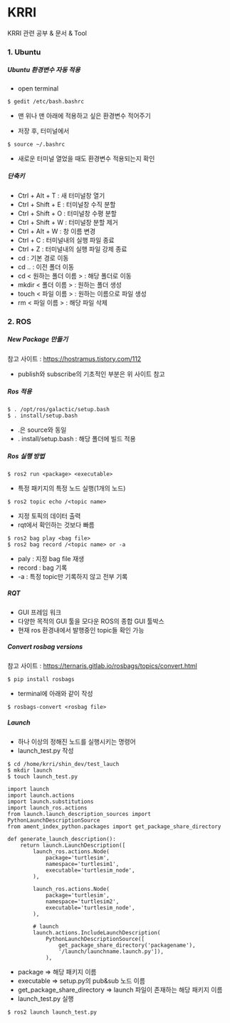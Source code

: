 # KRRI

KRRI 관련 공부 & 문서 & Tool



### 1. Ubuntu

##### Ubuntu 환경변수 자동 적용

* open terminal

```
$ gedit /etc/bash.bashrc
```

* 맨 위나 맨 아래에 적용하고 싶은 환경변수 적어주기

* 저장 후, 터미널에서

```
$ source ~/.bashrc
```

* 새로운 터미널 열었을 때도 환경변수 적용되는지 확인



##### 단축키

* Ctrl + Alt + T : 새 터미널창 열기
* Ctrl + Shift + E : 터미널창 수직 분할
* Ctrl + Shift + O : 터미널창 수평 분할
* Ctrl + Shift + W : 터미널창 분할 제거
* Ctrl + Alt + W : 창 이름 변경
* Ctrl + C : 터미널내의 실행 파일 종료
* Ctrl + Z : 터미널내의 실행 파일 강제 종료
* cd : 기본 경로 이동
* cd .. : 이전 폴더 이동
* cd < 원하는 폴더 이름 > : 해당 폴더로 이동
* mkdir < 폴더 이름 > : 원하는 폴더 생성
* touch < 파일 이름 > : 원하는 이름으로 파일 생성
* rm < 파일 이름 > : 해당 파일 삭제



### 2. ROS

##### New Package 만들기

참고 사이트 : https://hostramus.tistory.com/112

* publish와 subscribe의 기초적인 부분은 위 사이트 참고



##### Ros 적용

```
$ . /opt/ros/galactic/setup.bash
$ . install/setup.bash
```

* .은 source와 동일
* . install/setup.bash : 해당 폴더에 빌드 적용



##### Ros 실행 방법

```
$ ros2 run <package> <executable>
```

* 특정 패키지의 특정 노드 실행(1개의 노드)

```
$ ros2 topic echo /<topic name>
```

* 지정 토픽의 데이터 출력
* rqt에서 확인하는 것보다 빠름

```
$ ros2 bag play <bag file>
$ ros2 bag record /<topic name> or -a
```

* paly : 지정 bag file 재생
* record : bag 기록
* -a : 특정 topic만 기록하지 않고 전부 기록



##### RQT

* GUI 프레임 워크
* 다양한 목적의 GUI 툴을 모다운 ROS의 종합 GUI 툴박스
* 현재 ros 환경내에서 발행중인 topic들 확인 가능



##### Convert rosbag versions

참고 사이트 : https://ternaris.gitlab.io/rosbags/topics/convert.html

```
$ pip install rosbags
```

* terminal에 아래와 같이 작성

```
$ rosbags-convert <rosbag file>
```



##### Launch

* 하나 이상의 정해진 노드를 실행시키는 명령어
* launch_test.py 작성

```
$ cd /home/krri/shin_dev/test_lauch
$ mkdir launch
$ touch launch_test.py
```

```
import launch
import launch.actions
import launch.substitutions
import launch_ros.actions
from launch.launch_description_sources import PythonLaunchDescriptionSource
from ament_index_python.packages import get_package_share_directory

def generate_launch_description():
	return launch.LaunchDescription([
		launch_ros.actions.Node(
			package='turtlesim',
            namespace='turtlesim1',
            executable='turtlesim_node',
		),
		
		launch_ros.actions.Node(
			package='turtlesim',
            namespace='turtlesim2',
            executable='turtlesim_node',
		),
		
		# launch
		launch.actions.IncludeLaunchDescription(
			PythonLaunchDescriptionSource([
				get_package_share_directory('packagename'),
				'/launch/launchname.launch.py']),
			),
```

* package => 해당 패키지 이름
* executable => setup.py의 pub&sub 노드 이름
* get_package_share_directory => launch 파일이 존재하는 해당 패키지 이름
* launch_test.py 실행

```
$ ros2 launch launch_test.py
```

